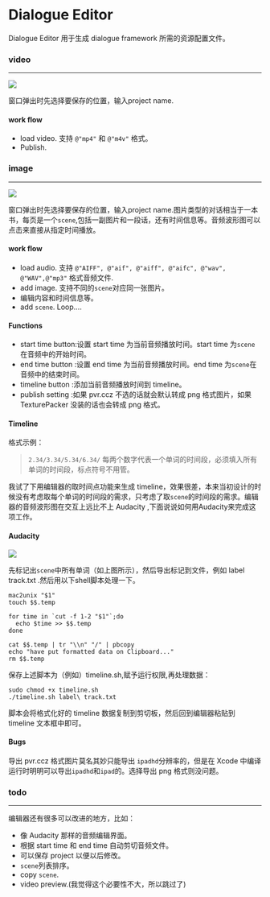 Dialogue Editor
===================

Dialogue Editor 用于生成 dialogue framework 所需的资源配置文件。

### video

---
![](https://url)

窗口弹出时先选择要保存的位置，输入project name.

#### work flow

* load video. 支持 `@"mp4"` 和 `@"m4v"` 格式。
* Publish.

### image

---
![](https://url)

窗口弹出时先选择要保存的位置，输入project name.图片类型的对话相当于一本书，每页是一个`scene`,包括一副图片和一段话，还有时间信息等。音频波形图可以点击来直接从指定时间播放。

#### work flow

* load audio. 支持 `@"AIFF", @"aif", @"aiff", @"aifc", @"wav", @"WAV",@"mp3"` 格式音频文件.
* add image. 支持不同的`scene`对应同一张图片。
* 编辑内容和时间信息等。
* add `scene`. Loop….

#### Functions

* start time button:设置 start time 为当前音频播放时间。start time 为`scene`在音频中的开始时间。
* end time button  :设置 end time 为当前音频播放时间。end time 为`scene`在音频中的结束时间。
* timeline button  :添加当前音频播放时间到 timeline。
* publish setting  :如果 pvr.ccz 不选的话就会默认转成 png 格式图片，如果 TexturePacker 没装的话也会转成 png 格式。

#### Timeline

格式示例：
> `2.34/3.34/5.34/6.34/` 每两个数字代表一个单词的时间段，必须填入所有单词的时间段，标点符号不用管。

我试了下用编辑器的取时间点功能来生成 timeline，效果很差，本来当初设计的时候没有考虑取每个单词的时间段的需求，只考虑了取`scene`的时间段的需求。编辑器的音频波形图在交互上远比不上 Audacity ,下面说说如何用Audacity来完成这项工作。

#### Audacity

![](https://url)

先标记出`scene`中所有单词（如上图所示），然后导出标记到文件，例如 label track.txt .然后用以下shell脚本处理一下。

    mac2unix "$1"
    touch $$.temp

    for time in `cut -f 1-2 "$1"`;do
      echo $time >> $$.temp
    done

    cat $$.temp | tr "\\n" "/" | pbcopy
    echo "have put formatted data on Clipboard..."
    rm $$.temp
    
保存上述脚本为（例如）timeline.sh,赋予运行权限,再处理数据：
    
    sudo chmod +x timeline.sh
    ./timeline.sh label\ track.txt

脚本会将格式化好的 timeline 数据复制到剪切板，然后回到编辑器粘贴到 timeline 文本框中即可。

#### Bugs

导出 pvr.ccz 格式图片莫名其妙只能导出 `ipadhd`分辨率的，但是在 Xcode 中编译运行时明明可以导出`ipadhd`和`ipad`的。选择导出 png 格式则没问题。

### todo

---

编辑器还有很多可以改进的地方，比如：

* 像 Audacity 那样的音频编辑界面。
* 根据 start time 和 end time 自动剪切音频文件。
* 可以保存 project 以便以后修改。
* `scene`列表排序。
* copy `scene`.
* video preview.(我觉得这个必要性不大，所以跳过了)






 